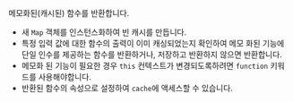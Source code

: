 메모화된(캐시된) 함수를 반환합니다.

- 새 `Map` 객체를 인스턴스화하여 빈 캐시를 만듭니다.
- 특정 입력 값에 대한 함수의 출력이 이미 캐싱되었는지 확인하여 메모 화된 기능에 단일 인수를 제공하는 함수를 반환하거나, 저장하고 반환하지 않으면 반환합니다.
- 메모화 된 기능이 필요한 경우 `this` 컨텍스트가 변경되도록하려면 `function` 키워드를 사용해야합니다.
- 반환된 함수의 속성으로 설정하여 `cache`에 액세스할 수 있습니다.
